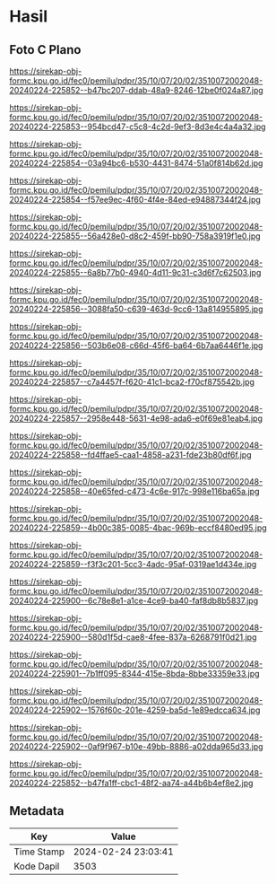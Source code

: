 # Hasil

## Foto C Plano

https://sirekap-obj-formc.kpu.go.id/fec0/pemilu/pdpr/35/10/07/20/02/3510072002048-20240224-225852--b47bc207-ddab-48a9-8246-12be0f024a87.jpg

https://sirekap-obj-formc.kpu.go.id/fec0/pemilu/pdpr/35/10/07/20/02/3510072002048-20240224-225853--954bcd47-c5c8-4c2d-9ef3-8d3e4c4a4a32.jpg

https://sirekap-obj-formc.kpu.go.id/fec0/pemilu/pdpr/35/10/07/20/02/3510072002048-20240224-225854--03a94bc6-b530-4431-8474-51a0f814b62d.jpg

https://sirekap-obj-formc.kpu.go.id/fec0/pemilu/pdpr/35/10/07/20/02/3510072002048-20240224-225854--f57ee9ec-4f60-4f4e-84ed-e94887344f24.jpg

https://sirekap-obj-formc.kpu.go.id/fec0/pemilu/pdpr/35/10/07/20/02/3510072002048-20240224-225855--56a428e0-d8c2-459f-bb90-758a3919f1e0.jpg

https://sirekap-obj-formc.kpu.go.id/fec0/pemilu/pdpr/35/10/07/20/02/3510072002048-20240224-225855--6a8b77b0-4940-4d11-9c31-c3d6f7c62503.jpg

https://sirekap-obj-formc.kpu.go.id/fec0/pemilu/pdpr/35/10/07/20/02/3510072002048-20240224-225856--3088fa50-c639-463d-9cc6-13a814955895.jpg

https://sirekap-obj-formc.kpu.go.id/fec0/pemilu/pdpr/35/10/07/20/02/3510072002048-20240224-225856--503b6e08-c66d-45f6-ba64-6b7aa6446f1e.jpg

https://sirekap-obj-formc.kpu.go.id/fec0/pemilu/pdpr/35/10/07/20/02/3510072002048-20240224-225857--c7a4457f-f620-41c1-bca2-f70cf875542b.jpg

https://sirekap-obj-formc.kpu.go.id/fec0/pemilu/pdpr/35/10/07/20/02/3510072002048-20240224-225857--2958e448-5631-4e98-ada6-e0f69e81eab4.jpg

https://sirekap-obj-formc.kpu.go.id/fec0/pemilu/pdpr/35/10/07/20/02/3510072002048-20240224-225858--fd4ffae5-caa1-4858-a231-fde23b80df6f.jpg

https://sirekap-obj-formc.kpu.go.id/fec0/pemilu/pdpr/35/10/07/20/02/3510072002048-20240224-225858--40e65fed-c473-4c6e-917c-998e116ba65a.jpg

https://sirekap-obj-formc.kpu.go.id/fec0/pemilu/pdpr/35/10/07/20/02/3510072002048-20240224-225859--4b00c385-0085-4bac-969b-eccf8480ed95.jpg

https://sirekap-obj-formc.kpu.go.id/fec0/pemilu/pdpr/35/10/07/20/02/3510072002048-20240224-225859--f3f3c201-5cc3-4adc-95af-0319ae1d434e.jpg

https://sirekap-obj-formc.kpu.go.id/fec0/pemilu/pdpr/35/10/07/20/02/3510072002048-20240224-225900--6c78e8e1-a1ce-4ce9-ba40-faf8db8b5837.jpg

https://sirekap-obj-formc.kpu.go.id/fec0/pemilu/pdpr/35/10/07/20/02/3510072002048-20240224-225900--580d1f5d-cae8-4fee-837a-6268791f0d21.jpg

https://sirekap-obj-formc.kpu.go.id/fec0/pemilu/pdpr/35/10/07/20/02/3510072002048-20240224-225901--7b1ff095-8344-415e-8bda-8bbe33359e33.jpg

https://sirekap-obj-formc.kpu.go.id/fec0/pemilu/pdpr/35/10/07/20/02/3510072002048-20240224-225902--1576f60c-201e-4259-ba5d-1e89edcca634.jpg

https://sirekap-obj-formc.kpu.go.id/fec0/pemilu/pdpr/35/10/07/20/02/3510072002048-20240224-225902--0af9f967-b10e-49bb-8886-a02dda965d33.jpg

https://sirekap-obj-formc.kpu.go.id/fec0/pemilu/pdpr/35/10/07/20/02/3510072002048-20240224-225852--b47fa1ff-cbc1-48f2-aa74-a44b6b4ef8e2.jpg


## Metadata

| Key        | Value               |
| ---------- | ------------------- |
| Time Stamp | 2024-02-24 23:03:41 |
| Kode Dapil | 3503                |



